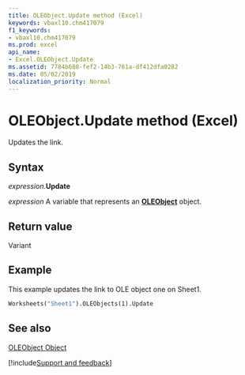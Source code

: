 ```yaml
---
title: OLEObject.Update method (Excel)
keywords: vbaxl10.chm417079
f1_keywords:
- vbaxl10.chm417079
ms.prod: excel
api_name:
- Excel.OLEObject.Update
ms.assetid: 7784b688-fef2-14b3-761a-df412dfa0282
ms.date: 05/02/2019
localization_priority: Normal
---
```



# OLEObject.Update method (Excel)

Updates the link.


## Syntax

_expression_.**Update**

_expression_ A variable that represents an **[OLEObject](Excel.OLEObject.md)** object.


## Return value

Variant


## Example

This example updates the link to OLE object one on Sheet1.


```vb
Worksheets("Sheet1").OLEObjects(1).Update
```


## See also


[OLEObject Object](Excel.OLEObject.md)

[!include[Support and feedback](~/includes/feedback-boilerplate.md)]